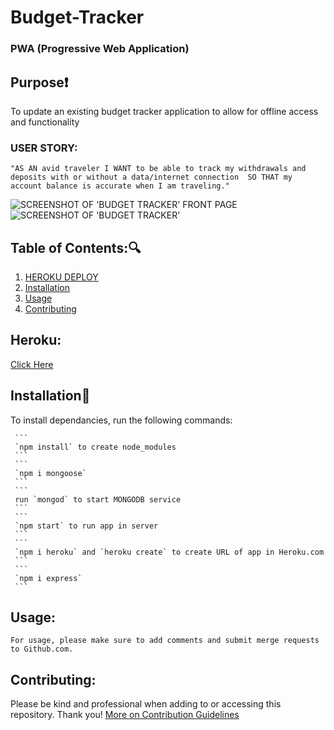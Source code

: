 # Budget-Tracker
### PWA (Progressive Web Application)
## Purpose:heavy_exclamation_mark:
 To update an existing budget tracker application to allow for offline access and functionality <br>
### USER STORY:
`"AS AN avid traveler
I WANT to be able to track my withdrawals and deposits
 with or without a data/internet connection 
SO THAT my account balance is accurate when I am traveling."` 

![SCREENSHOT OF 'BUDGET TRACKER' FRONT PAGE]()
![SCREENSHOT OF 'BUDGET TRACKER']()


   ## Table of Contents::mag:

   1. [ HEROKU DEPLOY ](#heroku)
   2. [ Installation ](#installation)
   3. [ Usage ](#usage)
   4. [ Contributing ](#contributing)

   ## Heroku:
   [Click Here]()

   ## Installation:hammer:

   To install dependancies, run the following commands:

     ```
     `npm install` to create node_modules
     ```
     ```
     `npm i mongoose`
     ```
     ```
     run `mongod` to start MONGODB service 
     ```
     ```
     `npm start` to run app in server
     ```
     ```
     `npm i heroku` and `heroku create` to create URL of app in Heroku.com
     ```
     ```
     `npm i express`
     ```

   ## Usage:

    For usage, please make sure to add comments and submit merge requests to Github.com.
  

   ## Contributing:
   Please be kind and professional when adding to or accessing this repository. Thank you!
  [More on Contribution Guidelines](https://github.com/verokoles/readme-generator/blob/f57cf6a98bf276960885496059df4b039247c985/contributing.md)
  